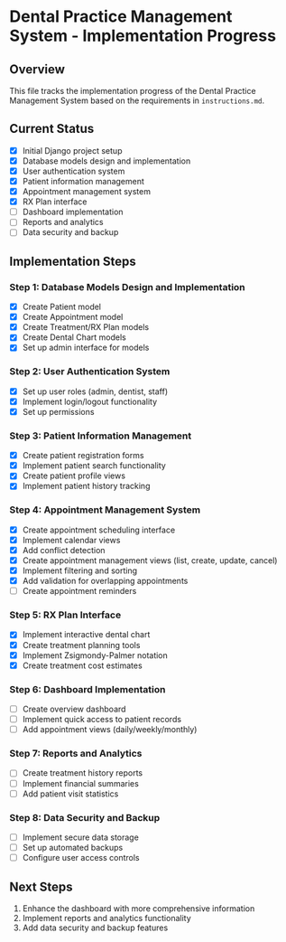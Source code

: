 # Dental Practice Management System - Implementation Progress

## Overview
This file tracks the implementation progress of the Dental Practice Management System based on the requirements in `instructions.md`.

## Current Status
- [x] Initial Django project setup
- [x] Database models design and implementation
- [x] User authentication system
- [x] Patient information management
- [x] Appointment management system
- [x] RX Plan interface
- [ ] Dashboard implementation
- [ ] Reports and analytics
- [ ] Data security and backup

## Implementation Steps

### Step 1: Database Models Design and Implementation
- [x] Create Patient model
- [x] Create Appointment model
- [x] Create Treatment/RX Plan models
- [x] Create Dental Chart models
- [x] Set up admin interface for models

### Step 2: User Authentication System
- [x] Set up user roles (admin, dentist, staff)
- [x] Implement login/logout functionality
- [x] Set up permissions

### Step 3: Patient Information Management
- [x] Create patient registration forms
- [x] Implement patient search functionality
- [x] Create patient profile views
- [x] Implement patient history tracking

### Step 4: Appointment Management System
- [x] Create appointment scheduling interface
- [x] Implement calendar views
- [x] Add conflict detection
- [x] Create appointment management views (list, create, update, cancel)
- [x] Implement filtering and sorting
- [x] Add validation for overlapping appointments
- [ ] Create appointment reminders

### Step 5: RX Plan Interface
- [x] Implement interactive dental chart
- [x] Create treatment planning tools
- [x] Implement Zsigmondy-Palmer notation
- [x] Create treatment cost estimates

### Step 6: Dashboard Implementation
- [ ] Create overview dashboard
- [ ] Implement quick access to patient records
- [ ] Add appointment views (daily/weekly/monthly)

### Step 7: Reports and Analytics
- [ ] Create treatment history reports
- [ ] Implement financial summaries
- [ ] Add patient visit statistics

### Step 8: Data Security and Backup
- [ ] Implement secure data storage
- [ ] Set up automated backups
- [ ] Configure user access controls

## Next Steps
1. Enhance the dashboard with more comprehensive information
2. Implement reports and analytics functionality
3. Add data security and backup features 